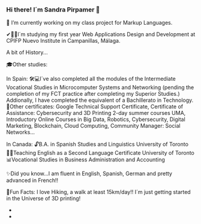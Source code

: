 ### Hi there! I´m Sandra Pirpamer 👋
🔭 I’m currently working on my class project for Markup Languages.

<!--
**spir611/spir611** is a ✨ _special_ ✨ repository because its `README.md` (this file) appears on your GitHub profile. -->

✔👩‍🎓I´m studying my first year Web Applications Design and Development at CPIFP Nuevo Institute in Campanillas, Málaga.


A bit of History...


🎓Other studies:

In Spain:
🛠💻I´ve also completed all the modules of the Intermediate Vocational Studies in Microcomputer Systems and Networking (pending the completion of my FCT practice after completing my Superior Studies.) Addionally, I have completed the equivalent of a Bachillerato in Technology.
📜Other certificates: Google Technical Support Certificate, Certificate of Assistance: Cybersecurity and 3D Printing 2-day summer courses UMA, Introductory Online Courses in Big Data, Robotics, Cybersecurity, Digital Marketing, Blockchain, Cloud Computing, Community Manager: Social Networks...

In Canada:
🔓B.A. in Spanish Studies and Linguistics University of Toronto
👩‍🏫Teaching English as a Second Language Certificate University of Toronto
📊Vocational Studies in Business Administration and Accounting 



✨Did you know...I am fluent in English, Spanish, German and pretty advanced in French!!

🎉Fun Facts:  I love Hiking, a walk at least 15km/day!! I´m just getting started in the Universe of 3D printing! 


- 
  
- 
